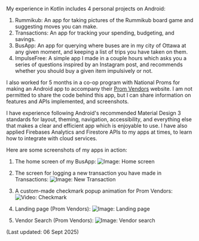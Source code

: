 My experience in Kotlin includes 4 personal projects on Android:
1. Rummikub: An app for taking pictures of the Rummikub board game and suggesting moves you can make.
2. Transactions: An app for tracking your spending, budgeting, and savings.
3. BusApp: An app for querying where buses are in my city of Ottawa at any given moment, and keeping a list of trips you have taken on them.
4. ImpulseFree: A simple app I made in a couple hours which asks you a series of questions inspired by an Instagram post, and recommends whether you should buy a given item impulsively or not.

I also worked for 5 months in a co-op program with National Proms for making an Android app to accompany their [Prom Vendors](https://promvendors.com) website. I am not permitted to share the code behind this app, but I can share information on features and APIs implemented, and screenshots.

I have experience following Android's recommended Material Design 3 standards for layout, theming, navigation, accessibility, and everything else that makes a clear and efficient app which is enjoyable to use. I have also applied Firebases Analytics and Firestore APIs to my apps at times, to learn how to integrate with cloud services.

Here are some screenshots of my apps in action:

1. The home screen of my BusApp:
![Image: Home screen](./BusHomeScreen_Sample.png)

2. The screen for logging a new transaction you have made in Transactions:
![Image: New Transaction](./NewTransaction_Sample.png)

3. A custom-made checkmark popup animation for Prom Vendors:
![Video: Checkmark](https://gyazo.com/dbf13f760ba5b961b77caa9629dfbb35)

4. Landing page (Prom Vendors):
![Image: Landing page](./PromVendors_LandingPage.png)

5. Vendor Search (Prom Vendors):
![Image: Vendor search](./PromVendors_VendorSearch.png)

(Last updated: 06 Sept 2025)